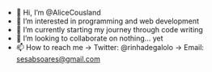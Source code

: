 - 👋 Hi, I’m @AliceCousland
- 👀 I’m interested in programming and web development
- 🌱 I’m currently starting my journey through code writing
- 💞️ I’m looking to collaborate on nothing... yet
- 📫 How to reach me -> Twitter: @rinhadegalolo
                     -> Email: sesabsoares@gmail.com

<!---
AliceCousland/AliceCousland is a ✨ special ✨ repository because its `README.md` (this file) appears on your GitHub profile.
You can click the Preview link to take a look at your changes.
--->
